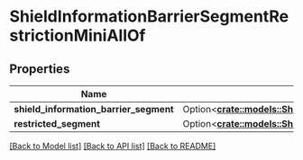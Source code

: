 # ShieldInformationBarrierSegmentRestrictionMiniAllOf

## Properties

Name | Type | Description | Notes
------------ | ------------- | ------------- | -------------
**shield_information_barrier_segment** | Option<[**crate::models::ShieldInformationBarrierSegmentRestrictionMiniAllOfShieldInformationBarrierSegment**](ShieldInformationBarrierSegmentRestriction_Mini_allOf_shield_information_barrier_segment.md)> |  | [optional]
**restricted_segment** | Option<[**crate::models::ShieldInformationBarrierSegmentRestrictionMiniAllOfRestrictedSegment**](ShieldInformationBarrierSegmentRestriction_Mini_allOf_restricted_segment.md)> |  | [optional]

[[Back to Model list]](../README.md#documentation-for-models) [[Back to API list]](../README.md#documentation-for-api-endpoints) [[Back to README]](../README.md)


